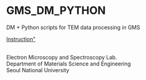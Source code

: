# GMS_DM_PYTHON

DM + Python scripts for TEM data processing in GMS

<a href="https://www.notion.so/Tutorials-for-Beginners-advanced-data-processing-for-multi-dimensional-STEM-data-98e044bdd196460cbeda8b0ade30bfc7">Instruction"</a>

<br />Electron Microscopy and Spectroscopy Lab.
<br />Department of Materials Science and Engineering
<br />Seoul National University
